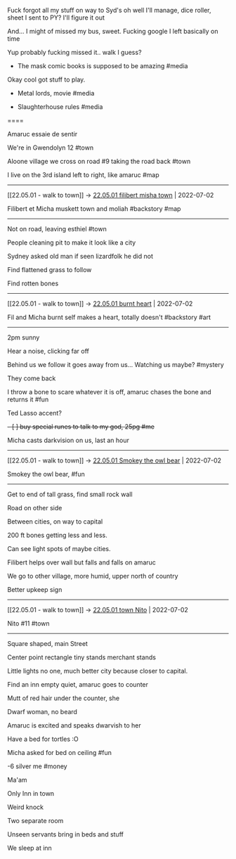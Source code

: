 Fuck forgot all my stuff on way to Syd's oh well I'll manage, dice roller, sheet I sent to PY? I'll figure it out



And... I might of missed my bus, sweet. Fucking google I left basically on time



Yup probably fucking missed it.. walk I guess?



- The mask comic books is supposed to be amazing #media



Okay cool got stuff to play.



- Metal lords, movie #media 

- Slaughterhouse rules #media 



====



Amaruc essaie de sentir 



We're in Gwendolyn 12 #town 



Aloone village we cross on road #9 taking the road back #town 



I live on the 3rd island left to right, like amaruc #map 



***



[[22.05.01 - walk to town]] -> [22.05.01 filibert misha town](../3%20-%20Insights/1%20-%20Insights/22.05.01%20filibert%20misha%20town.md) | 2022-07-02



Filibert et Micha muskett town and moliah #backstory #map



***



Not on road, leaving esthiel #town 



People cleaning pit to make it look like a city



Sydney asked old man if seen lizardfolk he did not



Find flattened grass to follow 



Find rotten bones



***



[[22.05.01 - walk to town]] -> [22.05.01 burnt heart](../3%20-%20Insights/1%20-%20Insights/22.05.01%20burnt%20heart.md) | 2022-07-02



Fil and Micha burnt self makes a heart, totally doesn't #backstory #art



***



2pm sunny



Hear a noise, clicking far off

Behind us we follow it goes away from us... Watching us maybe? #mystery 



They come back



I throw a bone to scare whatever it is off, amaruc chases the bone and returns it #fun 



Ted Lasso accent?



<del>- [ ] buy special runes to talk to my god, 25pg #me</del>



Micha casts darkvision on us, last an hour



***



[[22.05.01 - walk to town]] -> [22.05.01 Smokey the owl bear](../3%20-%20Insights/1%20-%20Insights/22.05.01%20Smokey%20the%20owl%20bear.md) | 2022-07-02



Smokey the owl bear, #fun



***



Get to end of tall grass, find small rock wall



Road on other side

Between cities, on way to capital



200 ft bones getting less and less.



Can see light spots of maybe cities.



Filibert helps over wall but falls and falls on amaruc



We go to other village, more humid, upper north of country

Better upkeep sign

***



[[22.05.01 - walk to town]] -> [22.05.01 town Nito](../3%20-%20Insights/1%20-%20Insights/22.05.01%20town%20Nito.md) | 2022-07-02



Nito #11 #town



***



Square shaped, main Street

Center point rectangle tiny stands merchant stands

Little lights no one, much better city because closer to capital.



Find an inn empty quiet, amaruc goes to counter

Mutt of red hair under the counter, she



Dwarf woman, no beard 

Amaruc is excited and speaks dwarvish to her



Have a bed for tortles :O



Micha asked for bed on ceiling #fun



-6 silver me #money 



Ma'am



Only Inn in town



Weird knock



Two separate room

Unseen servants bring in beds and stuff



We sleep at inn





